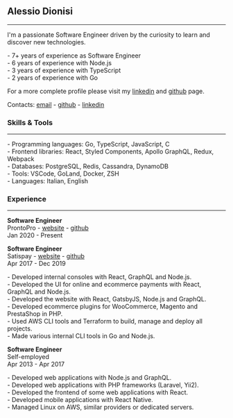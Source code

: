 ## Alessio Dionisi

---

I'm a passionate Software Engineer driven by the curiosity to learn and discover new technologies.

\- 7+ years of experience as Software Engineer<br />
\- 6 years of experience with Node.js<br />
\- 3 years of experience with TypeScript<br />
\- 2 years of experience with Go

For a more complete profile please visit my [linkedin](https://linkedin.com/in/adnsio) and [github](https://github.com/adnsio) page.

Contacts: [email](mailto:hello@adns.io) - [github](https://github.com/adnsio) - [linkedin](https://linkedin.com/in/adnsio)

### Skills & Tools

---

\- Programming languages: Go, TypeScript, JavaScript, C<br />
\- Frontend libraries: React, Styled Components, Apollo GraphQL, Redux, Webpack<br />
\- Databases: PostgreSQL, Redis, Cassandra, DynamoDB<br />
\- Tools: VSCode, GoLand, Docker, ZSH<br />
\- Languages: Italian, English

### Experience

---

**Software Engineer**<br />
ProntoPro - [website](https://www.prontopro.it) - [github](https://github.com/prontopro)<br />
Jan 2020 - Present

**Software Engineer**<br />
Satispay - [website](https://www.satispay.com) - [github](https://github.com/satispay)<br />
Apr 2017 - Dec 2019

\- Developed internal consoles with React, GraphQL and Node.js.<br />
\- Developed the UI for online and ecommerce payments with React, GraphQL and Node.js.<br />
\- Developed the website with React, GatsbyJS, Node.js and GraphQL.<br />
\- Developed ecommerce plugins for WooCommerce, Magento and PrestaShop in PHP.<br />
\- Used AWS CLI tools and Terraform to build, manage and deploy all projects.<br />
\- Made various internal CLI tools in Go and Node.js.

**Software Engineer**<br />
Self-employed<br />
Apr 2013 - Apr 2017

\- Developed web applications with Node.js and GraphQL.<br />
\- Developed web applications with PHP frameworks (Laravel, Yii2).<br />
\- Developed the frontend of some web applications with React.<br />
\- Developed mobile applications with React Native.<br />
\- Managed Linux on AWS, similar providers or dedicated servers.

